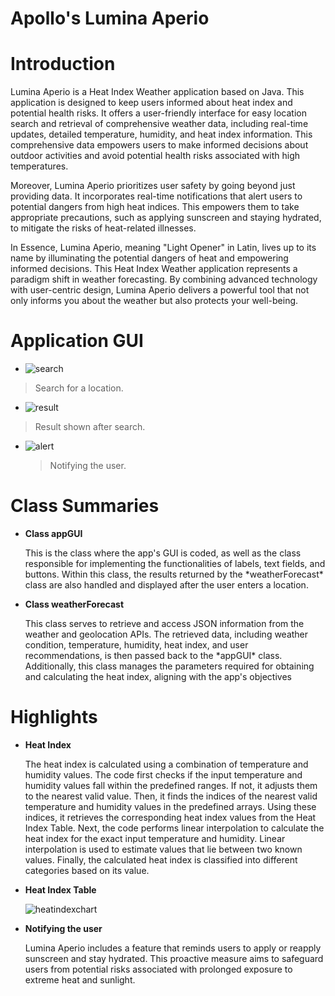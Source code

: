 # Apollo's Lumina Aperio
# Introduction
<p>Lumina Aperio is a Heat Index Weather application based on Java. This application is designed to keep users informed about heat index and potential health risks. It offers a user-friendly interface for easy location search and retrieval of comprehensive weather data, including real-time updates, detailed temperature, humidity, and heat index information. This comprehensive data empowers users to make informed decisions about outdoor activities and avoid potential health risks associated with high temperatures.

 Moreover, Lumina Aperio prioritizes user safety by going beyond just providing data. It incorporates real-time notifications that alert users to potential dangers from high heat indices. This empowers them to take appropriate precautions, such as applying sunscreen and staying hydrated, to mitigate the risks of heat-related illnesses. 

 In Essence, Lumina Aperio, meaning "Light Opener" in Latin, lives up to its name by illuminating the potential dangers of heat and empowering informed decisions. This Heat Index Weather application represents a paradigm shift in weather forecasting. By combining advanced technology with user-centric design, Lumina Aperio delivers a powerful tool that not only informs you about the weather but also protects your well-being.
</p>

# Application GUI
- ![search](https://github.com/Allen-Pesigan/Apollo/assets/167183934/940f01bb-cefc-4334-acee-32a1489ba42d)
> Search for a location.

- ![result](https://github.com/Allen-Pesigan/Apollo/assets/167183934/c72864ed-75b2-4036-be4a-cef492528535)
 > Result shown after search.

- ![alert](https://github.com/Allen-Pesigan/Apollo/assets/167183934/fa716457-889a-4e9b-bb70-ae2646e88093)
  > Notifying the user.



# Class Summaries
- **Class appGUI**
  <p>This is the class where the app's GUI is coded, as well as the class responsible for implementing the functionalities of labels, text fields, and buttons. Within this class, the results returned by the *weatherForecast* class are also handled and displayed after the user enters a location.</p>
- **Class weatherForecast**
  <p>This class serves to retrieve and access JSON information from the weather and geolocation APIs. The retrieved data, including weather condition, temperature, humidity, heat index, and user recommendations, is then passed back to the *appGUI* class. Additionally, this class manages the parameters required for obtaining and calculating the heat index, aligning with the app's objectives</p>

# Highlights
- **Heat Index**
  <p>The heat index is calculated using a combination of temperature and humidity values. The code first checks if the input temperature and humidity values fall within the predefined ranges. If not, it adjusts them to the nearest valid value. Then, it finds the indices of the nearest valid temperature and humidity values in the predefined arrays. Using these indices, it retrieves the corresponding heat index values from the Heat Index Table. Next, the code performs linear interpolation to calculate the heat index for the exact input temperature and humidity. Linear interpolation is used to estimate values that lie between two known values. Finally, the calculated heat index is classified into different categories based on its value.<p>

- **Heat Index Table**<p>
  ![heatindexchart](https://github.com/Allen-Pesigan/Apollo/assets/168507604/a9a33018-4ff3-45b4-8dd7-ba314fc52461)

- **Notifying the user**
  <p>Lumina Aperio includes a feature that reminds users to apply or reapply sunscreen and stay hydrated. This proactive measure aims to safeguard users from potential risks associated with prolonged exposure to extreme heat and sunlight.</p>

